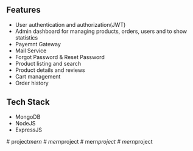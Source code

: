 

## Features

- User authentication and authorization(JWT)
- Admin dashboard for managing products, orders, users and to show statistics
- Payemnt Gateway
- Mail Service
- Forgot Password & Reset Password
- Product listing and search
- Product details and reviews
- Cart management
- Order history

## Tech Stack


- MongoDB
- NodeJS
- ExpressJS


#   p r o j e c t _ m e r n  
 #   m e r n _ p r o j e c t  
 #   m e r n _ p r o j e c t  
 #   m e r n _ p r o j e c t  
 